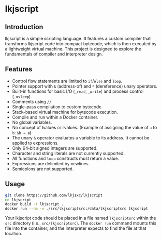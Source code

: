# lkjscript

## Introduction

lkjscript is a simple scripting language. It features a custom compiler that transforms lkjscript code into compact bytecode, which is then executed by a lightweight virtual machine. This project is designed to explore the fundamentals of compiler and interpreter design.

## Features

*   Control flow statements are limited to `if`/`else` and `loop`.
*   Pointer support with `&` (address-of) and `*` (dereference) unary operators.
*   Built-in functions for basic I/O (`_read`, `_write`) and process control (`_usleep`).
*   Comments using `//`.
*   Single-pass compilation to custom bytecode.
*   Stack-based virtual machine for bytecode execution.
*   Compile and run within a Docker container.
*   No global variables.
*   No concept of lvalues or rvalues. (Example of assigning the value of `a` to `b`: `&b = a`)
*   The unary `&` operator evaluates a variable to its address. It cannot be applied to expressions.
*   Only 64-bit signed integers are supported.
*   Character and string literals are not currently supported.
*   All functions and `loop` constructs must return a value.
*   Expressions are delimited by newlines.
*   Semicolons are not supported.

## Usage

```bash
git clone https://github.com/lkjsxc/lkjscript
cd lkjscript
docker build -t lkjscript .
docker run --rm -v ./src/lkjscriptsrc:/data/lkjscriptsrc lkjscript
```
Your lkjscript code should be placed in a file named `lkjscriptsrc` within the `src` directory (i.e., `src/lkjscriptsrc`). The `docker run` command mounts this file into the container, and the interpreter expects to find the file at that location.